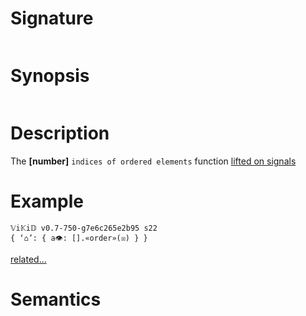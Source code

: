 # Signature
```vikid-signature
```

# Synopsis
```vikid-synopsis
```

# Description
The __[number]__ `indices of ordered elements` function [lifted on signals](/refman/concepts/pure_functions)

# Example
```vikid-script
𝕍i𝕂i𝔻 v0.7-750-g7e6c265e2b95 s22
{ ‘⌂’: { a👁: [].«order»(☒) } }
```


[related...](descending?)

# Semantics